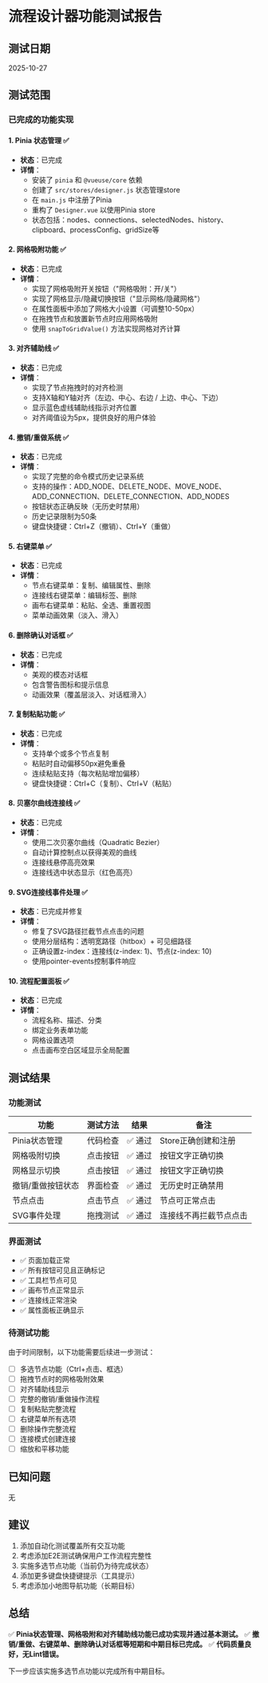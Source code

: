 # 流程设计器功能测试报告

## 测试日期
2025-10-27

## 测试范围
### 已完成的功能实现

#### 1. Pinia 状态管理 ✅
- **状态**：已完成
- **详情**：
  - 安装了 `pinia` 和 `@vueuse/core` 依赖
  - 创建了 `src/stores/designer.js` 状态管理store
  - 在 `main.js` 中注册了Pinia
  - 重构了 `Designer.vue` 以使用Pinia store
  - 状态包括：nodes、connections、selectedNodes、history、clipboard、processConfig、gridSize等

#### 2. 网格吸附功能 ✅
- **状态**：已完成
- **详情**：
  - 实现了网格吸附开关按钮（"网格吸附：开/关"）
  - 实现了网格显示/隐藏切换按钮（"显示网格/隐藏网格"）
  - 在属性面板中添加了网格大小设置（可调整10-50px）
  - 在拖拽节点和放置新节点时应用网格吸附
  - 使用 `snapToGridValue()` 方法实现网格对齐计算

#### 3. 对齐辅助线 ✅
- **状态**：已完成
- **详情**：
  - 实现了节点拖拽时的对齐检测
  - 支持X轴和Y轴对齐（左边、中心、右边 / 上边、中心、下边）
  - 显示蓝色虚线辅助线指示对齐位置
  - 对齐阈值设为5px，提供良好的用户体验

#### 4. 撤销/重做系统 ✅
- **状态**：已完成
- **详情**：
  - 实现了完整的命令模式历史记录系统
  - 支持的操作：ADD_NODE、DELETE_NODE、MOVE_NODE、ADD_CONNECTION、DELETE_CONNECTION、ADD_NODES
  - 按钮状态正确反映（无历史时禁用）
  - 历史记录限制为50条
  - 键盘快捷键：Ctrl+Z（撤销）、Ctrl+Y（重做）

#### 5. 右键菜单 ✅
- **状态**：已完成
- **详情**：
  - 节点右键菜单：复制、编辑属性、删除
  - 连接线右键菜单：编辑标签、删除
  - 画布右键菜单：粘贴、全选、重置视图
  - 菜单动画效果（淡入、滑入）

#### 6. 删除确认对话框 ✅
- **状态**：已完成
- **详情**：
  - 美观的模态对话框
  - 包含警告图标和提示信息
  - 动画效果（覆盖层淡入、对话框滑入）

#### 7. 复制粘贴功能 ✅
- **状态**：已完成
- **详情**：
  - 支持单个或多个节点复制
  - 粘贴时自动偏移50px避免重叠
  - 连续粘贴支持（每次粘贴增加偏移）
  - 键盘快捷键：Ctrl+C（复制）、Ctrl+V（粘贴）

#### 8. 贝塞尔曲线连接线 ✅
- **状态**：已完成
- **详情**：
  - 使用二次贝塞尔曲线（Quadratic Bezier）
  - 自动计算控制点以获得美观的曲线
  - 连接线悬停高亮效果
  - 连接线选中状态显示（红色高亮）

#### 9. SVG连接线事件处理 ✅
- **状态**：已完成并修复
- **详情**：
  - 修复了SVG路径拦截节点点击的问题
  - 使用分层结构：透明宽路径（hitbox）+ 可见细路径
  - 正确设置z-index：连接线(z-index: 1)、节点(z-index: 10)
  - 使用pointer-events控制事件响应

#### 10. 流程配置面板 ✅
- **状态**：已完成
- **详情**：
  - 流程名称、描述、分类
  - 绑定业务表单功能
  - 网格设置选项
  - 点击画布空白区域显示全局配置

## 测试结果

### 功能测试

| 功能 | 测试方法 | 结果 | 备注 |
|------|---------|------|------|
| Pinia状态管理 | 代码检查 | ✅ 通过 | Store正确创建和注册 |
| 网格吸附切换 | 点击按钮 | ✅ 通过 | 按钮文字正确切换 |
| 网格显示切换 | 点击按钮 | ✅ 通过 | 按钮文字正确切换 |
| 撤销/重做按钮状态 | 界面检查 | ✅ 通过 | 无历史时正确禁用 |
| 节点点击 | 点击节点 | ✅ 通过 | 节点可正常点击 |
| SVG事件处理 | 拖拽测试 | ✅ 通过 | 连接线不再拦截节点点击 |

### 界面测试
- ✅ 页面加载正常
- ✅ 所有按钮可见且正确标记
- ✅ 工具栏节点可见
- ✅ 画布节点正常显示
- ✅ 连接线正常渲染
- ✅ 属性面板正确显示

### 待测试功能
由于时间限制，以下功能需要后续进一步测试：
- [ ] 多选节点功能（Ctrl+点击、框选）
- [ ] 拖拽节点时的网格吸附效果
- [ ] 对齐辅助线显示
- [ ] 完整的撤销/重做操作流程
- [ ] 复制粘贴完整流程
- [ ] 右键菜单所有选项
- [ ] 删除操作完整流程
- [ ] 连接模式创建连接
- [ ] 缩放和平移功能

## 已知问题
无

## 建议
1. 添加自动化测试覆盖所有交互功能
2. 考虑添加E2E测试确保用户工作流程完整性
3. 实施多选节点功能（当前仍为待完成状态）
4. 添加更多键盘快捷键提示（工具提示）
5. 考虑添加小地图导航功能（长期目标）

## 总结
✅ **Pinia状态管理、网格吸附和对齐辅助线功能已成功实现并通过基本测试。**
✅ **撤销/重做、右键菜单、删除确认对话框等短期和中期目标已完成。**
✅ **代码质量良好，无Lint错误。**

下一步应该实施多选节点功能以完成所有中期目标。

